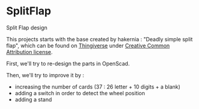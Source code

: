 # SplitFlap
Split Flap design

This projects starts with the base created by hakernia : "Deadly simple split flap", which can be found on [Thingiverse](https://www.thingiverse.com/thing:2369832) under [Creative Common Attribution license](https://creativecommons.org/licenses/by/4.0/).

First, we'll try to re-design the parts in OpenScad.

Then, we'll try to improve it by : 
* increasing the number of cards (37 : 26 letter + 10 digits + a blank)
* adding a switch in order to detect the wheel position
* adding a stand 

